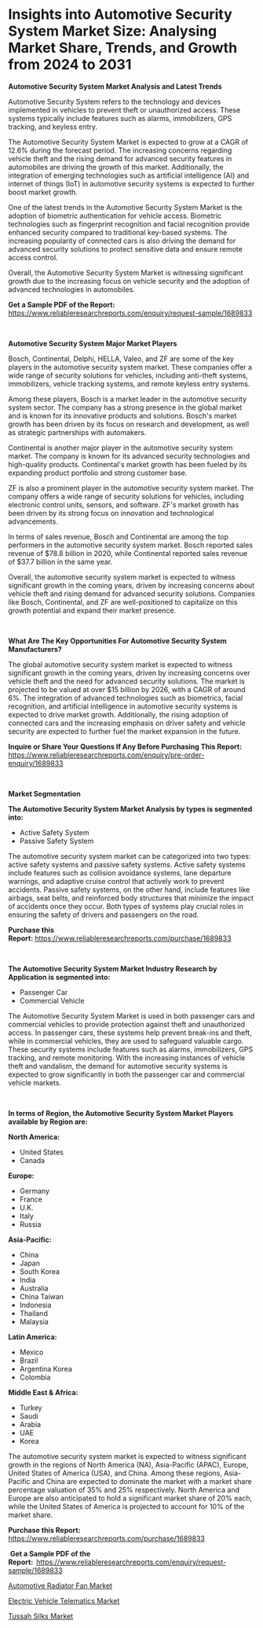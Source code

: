 <p><h1>Insights into Automotive Security System Market Size: Analysing Market Share, Trends, and Growth from 2024 to 2031</h1></p><p><strong>Automotive Security System Market Analysis and Latest Trends</strong></p>
<p><p>Automotive Security System refers to the technology and devices implemented in vehicles to prevent theft or unauthorized access. These systems typically include features such as alarms, immobilizers, GPS tracking, and keyless entry.</p><p>The Automotive Security System Market is expected to grow at a CAGR of 12.6% during the forecast period. The increasing concerns regarding vehicle theft and the rising demand for advanced security features in automobiles are driving the growth of this market. Additionally, the integration of emerging technologies such as artificial intelligence (AI) and internet of things (IoT) in automotive security systems is expected to further boost market growth.</p><p>One of the latest trends in the Automotive Security System Market is the adoption of biometric authentication for vehicle access. Biometric technologies such as fingerprint recognition and facial recognition provide enhanced security compared to traditional key-based systems. The increasing popularity of connected cars is also driving the demand for advanced security solutions to protect sensitive data and ensure remote access control.</p><p>Overall, the Automotive Security System Market is witnessing significant growth due to the increasing focus on vehicle security and the adoption of advanced technologies in automobiles.</p></p>
<p><strong>Get a Sample PDF of the Report:&nbsp;</strong> <a href="https://www.reliableresearchreports.com/enquiry/request-sample/1689833">https://www.reliableresearchreports.com/enquiry/request-sample/1689833</a></p>
<p>&nbsp;</p>
<p><strong>Automotive Security System Major Market Players</strong></p>
<p><p>Bosch, Continental, Delphi, HELLA, Valeo, and ZF are some of the key players in the automotive security system market. These companies offer a wide range of security solutions for vehicles, including anti-theft systems, immobilizers, vehicle tracking systems, and remote keyless entry systems.</p><p>Among these players, Bosch is a market leader in the automotive security system sector. The company has a strong presence in the global market and is known for its innovative products and solutions. Bosch's market growth has been driven by its focus on research and development, as well as strategic partnerships with automakers.</p><p>Continental is another major player in the automotive security system market. The company is known for its advanced security technologies and high-quality products. Continental's market growth has been fueled by its expanding product portfolio and strong customer base.</p><p>ZF is also a prominent player in the automotive security system market. The company offers a wide range of security solutions for vehicles, including electronic control units, sensors, and software. ZF's market growth has been driven by its strong focus on innovation and technological advancements.</p><p>In terms of sales revenue, Bosch and Continental are among the top performers in the automotive security system market. Bosch reported sales revenue of $78.8 billion in 2020, while Continental reported sales revenue of $37.7 billion in the same year.</p><p>Overall, the automotive security system market is expected to witness significant growth in the coming years, driven by increasing concerns about vehicle theft and rising demand for advanced security solutions. Companies like Bosch, Continental, and ZF are well-positioned to capitalize on this growth potential and expand their market presence.</p></p>
<p>&nbsp;</p>
<p><strong>What Are The Key Opportunities For Automotive Security System Manufacturers?</strong></p>
<p><p>The global automotive security system market is expected to witness significant growth in the coming years, driven by increasing concerns over vehicle theft and the need for advanced security solutions. The market is projected to be valued at over $15 billion by 2026, with a CAGR of around 6%. The integration of advanced technologies such as biometrics, facial recognition, and artificial intelligence in automotive security systems is expected to drive market growth. Additionally, the rising adoption of connected cars and the increasing emphasis on driver safety and vehicle security are expected to further fuel the market expansion in the future.</p></p>
<p><strong>Inquire or Share Your Questions If Any Before Purchasing This Report:</strong> <a href="https://www.reliableresearchreports.com/enquiry/pre-order-enquiry/1689833">https://www.reliableresearchreports.com/enquiry/pre-order-enquiry/1689833</a></p>
<p>&nbsp;</p>
<p><strong>Market Segmentation</strong></p>
<p><strong>The Automotive Security System Market Analysis by types is segmented into:</strong></p>
<p><ul><li>Active Safety System</li><li>Passive Safety System</li></ul></p>
<p><p>The automotive security system market can be categorized into two types: active safety systems and passive safety systems. Active safety systems include features such as collision avoidance systems, lane departure warnings, and adaptive cruise control that actively work to prevent accidents. Passive safety systems, on the other hand, include features like airbags, seat belts, and reinforced body structures that minimize the impact of accidents once they occur. Both types of systems play crucial roles in ensuring the safety of drivers and passengers on the road.</p></p>
<p><strong>Purchase this Report:&nbsp;</strong><a href="https://www.reliableresearchreports.com/purchase/1689833">https://www.reliableresearchreports.com/purchase/1689833</a></p>
<p>&nbsp;</p>
<p><strong>The Automotive Security System Market Industry Research by Application is segmented into:</strong></p>
<p><ul><li>Passenger Car</li><li>Commercial Vehicle</li></ul></p>
<p><p>The Automotive Security System Market is used in both passenger cars and commercial vehicles to provide protection against theft and unauthorized access. In passenger cars, these systems help prevent break-ins and theft, while in commercial vehicles, they are used to safeguard valuable cargo. These security systems include features such as alarms, immobilizers, GPS tracking, and remote monitoring. With the increasing instances of vehicle theft and vandalism, the demand for automotive security systems is expected to grow significantly in both the passenger car and commercial vehicle markets.</p></p>
<p>&nbsp;</p>
<p><strong>In terms of Region, the Automotive Security System Market Players available by Region are:</strong></p>
<p>
    <p> <strong> North America: </strong>
        <ul>
            <li>United States</li>
            <li>Canada</li>
        </ul>
        </p> 
    <p> <strong> Europe: </strong>
        <ul>
            <li>Germany</li>
            <li>France</li>
            <li>U.K.</li>
            <li>Italy</li>
            <li>Russia</li>
        </ul>
        </p> 
    <p> <strong> Asia-Pacific: </strong>
        <ul>
            <li>China</li>
            <li>Japan</li>
            <li>South Korea</li>
            <li>India</li>
            <li>Australia</li>
            <li>China Taiwan</li>
            <li>Indonesia</li>
            <li>Thailand</li>
            <li>Malaysia</li>
        </ul>
        </p> 
    <p> <strong> Latin America: </strong>
        <ul>
            <li>Mexico</li>
            <li>Brazil</li>
            <li>Argentina Korea</li>
            <li>Colombia</li>
        </ul>
        </p> 
    <p> <strong> Middle East & Africa: </strong>
        <ul>
            <li>Turkey</li>
            <li>Saudi</li>
            <li>Arabia</li>
            <li>UAE</li>
            <li>Korea</li>
        </ul>
    </p>
    </p>
<p><p>The automotive security system market is expected to witness significant growth in the regions of North America (NA), Asia-Pacific (APAC), Europe, United States of America (USA), and China. Among these regions, Asia-Pacific and China are expected to dominate the market with a market share percentage valuation of 35% and 25% respectively. North America and Europe are also anticipated to hold a significant market share of 20% each, while the United States of America is projected to account for 10% of the market share.</p></p>
<p><strong>Purchase this Report: </strong><a href="https://www.reliableresearchreports.com/purchase/1689833">https://www.reliableresearchreports.com/purchase/1689833</a></p>
<p>&nbsp;<strong>Get a Sample PDF of the Report:&nbsp;&nbsp;</strong><a href="https://www.reliableresearchreports.com/enquiry/request-sample/1689833">https://www.reliableresearchreports.com/enquiry/request-sample/1689833</a></p>
<p><strong></strong></p>
<p><p><a href="https://github.com/bobicer/Market-Research-Report-List-2/blob/main/automotive-radiator-fan-market.md">Automotive Radiator Fan Market</a></p><p><a href="https://github.com/timeliteaut/Market-Research-Report-List-1/blob/main/electric-vehicle-telematics-market.md">Electric Vehicle Telematics Market</a></p><p><a href="https://view.publitas.com/reportprime-1/tussah-silks-market-size-market-share-and-global-market-analysis-report-2023-2030/">Tussah Silks Market</a></p></p>